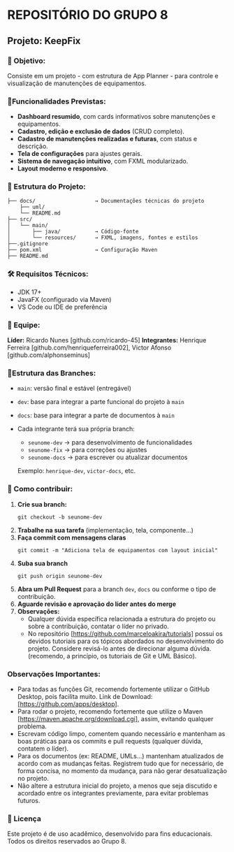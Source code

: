 # REPOSITÓRIO DO GRUPO 8

## Projeto: KeepFix

### 🎯 Objetivo:
Consiste em um projeto - com estrutura de App Planner - para controle e visualização de manutenções de equipamentos.

### 🧩Funcionalidades Previstas:
- **Dashboard resumido**, com cards informativos sobre manutenções e equipamentos.
- **Cadastro, edição e exclusão de dados** (CRUD completo).
- **Cadastro de manutenções realizadas e futuras**, com status e descrição.
- **Tela de configurações** para ajustes gerais.
- **Sistema de navegação intuitivo**, com FXML modularizado.
- **Layout moderno e responsivo**.

### 📁 Estrutura do Projeto:
```
├── docs/					→ Documentações técnicas do projeto
	├── uml/
	└── README.md
├── src/
│	└── main/
│		├── java/			→ Código-fonte
│		└── resources/		→ FXML, imagens, fontes e estilos
├──.gitignore
├── pom.xml					→ Configuração Maven
├── README.md
```

### 🛠️ Requisitos Técnicos:
- JDK 17+
- JavaFX (configurado via Maven)
- VS Code ou IDE de preferência

### 👥 Equipe:
**Líder:** Ricardo Nunes [github.com/ricardo-45]
**Integrantes:** Henrique Ferreira [github.com/henriqueferreira002], Victor Afonso [github.com/alphonseminus]

### 🌳Estrutura das Branches:
- `main`: versão final e estável (entregável)
- `dev`: base para integrar a parte funcional do projeto à `main`
- `docs`: base para integrar a parte de documentos à `main`
- Cada integrante terá sua própria branch:
  - `seunome-dev` → para desenvolvimento de funcionalidades
  - `seunome-fix` → para correções ou ajustes
  - `seunome-docs` → para escrever ou atualizar documentos
  
  Exemplo: `henrique-dev`, `victor-docs`, etc.

### 🚀 Como contribuir:
1. **Crie sua branch:**
	```
	git checkout -b seunome-dev
	```
2. **Trabalhe na sua tarefa** (implementação, tela, componente...)
3. **Faça commit com mensagens claras**
	```
	git commit -m "Adiciona tela de equipamentos com layout inicial"
	```
4. **Suba sua branch**
	```
	git push origin seunome-dev
	```
5. **Abra um Pull Request** para a branch `dev`, `docs` ou conforme o tipo de contribuição.
6. **Aguarde revisão e aprovação do líder antes do merge**
7. **Observações:**
	- Qualquer dúvida específica relacionada a estrutura do projeto ou sobre a contribuição, contatar o líder no privado.
	- No repositório [https://github.com/marceloakira/tutorials] possui os devidos tutoriais para os tópicos abordados no desenvolvimento do projeto. Considere revisá-lo antes de direcionar alguma dúvida. (recomendo, a princípio, os tutoriais de Git e UML Básico).

### Observações Importantes:
- Para todas as funções Git, recomendo fortemente utilizar o GitHub Desktop, pois facilita muito. Link de Download: [https://github.com/apps/desktop].
- Para rodar o projeto, recomendo fortemente que utilize o Maven [https://maven.apache.org/download.cgi], assim, evitando qualquer problema.
- Escrevam código limpo, comentem quando necessário e mantenham as boas práticas para os commits e pull requests (qualquer dúvida, contatem o líder).
- Para os documentos (ex: README, UMLs...) mantenham atualizados de acordo com as mudanças feitas. Registrem tudo que for necessário, de forma concisa, no momento da mudança, para não gerar desatualização no projeto.
- Não altere a estrutura inicial do projeto, a menos que seja discutido e acordado entre os integrantes previamente, para evitar problemas futuros.

### 📄 Licença
Este projeto é de uso acadêmico, desenvolvido para fins educacionais. Todos os direitos reservados ao Grupo 8.
